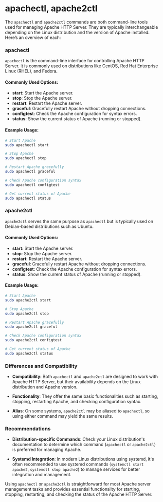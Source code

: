# apachectl, apache2ctl

The `apachectl` and `apache2ctl` commands are both command-line tools used for managing Apache HTTP Server. They are typically interchangeable depending on the Linux distribution and the version of Apache installed. Here’s an overview of each:

### apachectl

`apachectl` is the command-line interface for controlling Apache HTTP Server. It is commonly used on distributions like CentOS, Red Hat Enterprise Linux (RHEL), and Fedora.

#### Commonly Used Options:
- **start**: Start the Apache server.
- **stop**: Stop the Apache server.
- **restart**: Restart the Apache server.
- **graceful**: Gracefully restart Apache without dropping connections.
- **configtest**: Check the Apache configuration for syntax errors.
- **status**: Show the current status of Apache (running or stopped).

#### Example Usage:
```bash
# Start Apache
sudo apachectl start

# Stop Apache
sudo apachectl stop

# Restart Apache gracefully
sudo apachectl graceful

# Check Apache configuration syntax
sudo apachectl configtest

# Get current status of Apache
sudo apachectl status
```

### apache2ctl

`apache2ctl` serves the same purpose as `apachectl` but is typically used on Debian-based distributions such as Ubuntu.

#### Commonly Used Options:
- **start**: Start the Apache server.
- **stop**: Stop the Apache server.
- **restart**: Restart the Apache server.
- **graceful**: Gracefully restart Apache without dropping connections.
- **configtest**: Check the Apache configuration for syntax errors.
- **status**: Show the current status of Apache (running or stopped).

#### Example Usage:
```bash
# Start Apache
sudo apache2ctl start

# Stop Apache
sudo apache2ctl stop

# Restart Apache gracefully
sudo apache2ctl graceful

# Check Apache configuration syntax
sudo apache2ctl configtest

# Get current status of Apache
sudo apache2ctl status
```

### Differences and Compatibility

- **Compatibility**: Both `apachectl` and `apache2ctl` are designed to work with Apache HTTP Server, but their availability depends on the Linux distribution and Apache version.
  
- **Functionality**: They offer the same basic functionalities such as starting, stopping, restarting Apache, and checking configuration syntax.

- **Alias**: On some systems, `apache2ctl` may be aliased to `apachectl`, so using either command may yield the same results.

### Recommendations

- **Distribution-specific Commands**: Check your Linux distribution's documentation to determine which command (`apachectl` or `apache2ctl`) is preferred for managing Apache.
  
- **Systemd Integration**: In modern Linux distributions using systemd, it's often recommended to use systemd commands (`systemctl start apache2`, `systemctl stop apache2`) to manage services for better integration and management.

Using `apachectl` or `apache2ctl` is straightforward for most Apache server management tasks and provides essential functionality for starting, stopping, restarting, and checking the status of the Apache HTTP Server.

